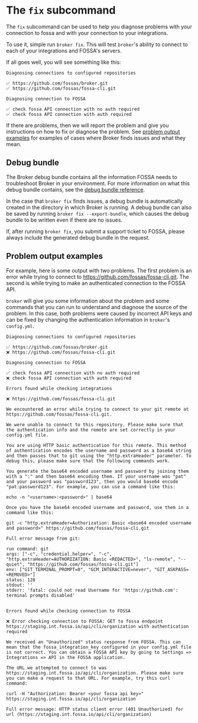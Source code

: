# The `fix` subcommand

The `fix` subcommand can be used to help you diagnose problems with your connection to fossa and with your connection to your integrations.

To use it, simple run `broker fix`. This will test `broker`'s ability to connect to each of your integrations and FOSSA's servers.

If all goes well, you will see something like this:

```
Diagnosing connections to configured repositories

✅ https://github.com/fossas/broker.git
✅ https://github.com/fossas/fossa-cli.git

Diagnosing connection to FOSSA

✅ check fossa API connection with no auth required
✅ check fossa API connection with auth required
```

If there are problems, then we will report the problem and give you instructions on how to fix or diagnose the problem.
See [problem output examples](#problem-output-examples) for examples of cases where Broker finds issues and what they mean.

## Debug bundle

The Broker debug bundle contains all the information FOSSA needs to troubleshoot Broker in your environment.
For more information on what this debug bundle contains, see the [debug bundle reference](../reference/debug-bundle.md).

In the case that `broker fix` finds issues, a debug bundle is automatically created in the directory in which Broker is running.
A debug bundle can also be saved by running `broker fix --export-bundle`, which causes the debug bundle to be written
even if there are no issues.

If, after running `broker fix`, you submit a support ticket to FOSSA, please always include the generated debug bundle in the request.

## Problem output examples

For example, here is some output with two problems. The first problem is an error while trying to connect to https://github.com/fossas/fossa-cli.git. The second is while trying to make an authenticated connection to the FOSSA API.

`broker` will give you some information about the problem and some commands that you can run to understand and diagnose the source of the problem. In this case, both problems were caused by incorrect API keys and can be fixed by changing the authentication information in `broker`'s `config.yml`.

```
Diagnosing connections to configured repositories

✅ https://github.com/fossas/broker.git
❌ https://github.com/fossas/fossa-cli.git

Diagnosing connection to FOSSA

✅ check fossa API connection with no auth required
❌ check fossa API connection with auth required

Errors found while checking integrations

❌ https://github.com/fossas/fossa-cli.git

We encountered an error while trying to connect to your git remote at https://github.com/fossas/fossa-cli.git.

We were unable to connect to this repository. Please make sure that the authentication info and the remote are set correctly in your config.yml file.

You are using HTTP basic authentication for this remote. This method of authentication encodes the username and password as a base64 string and then passes that to git using the "http.extraHeader" parameter. To debug this, please make sure that the following commands work.

You generate the base64 encoded username and password by joining them with a ":" and then base64 encoding them. If your username was "pat" and your password was "password123", then you would base64 encode "pat:password123". For example, you can use a command like this:

echo -n "<username>:<password>" | base64

Once you have the base64 encoded username and password, use them in a command like this:

git -c "http.extraHeader=Authorization: Basic <base64 encoded username and password>" https://github.com/fossas/fossa-cli.git

Full error message from git:

run command: git
args: ["-c", "credential.helper=", "-c", "http.extraHeader=AUTHORIZATION: Basic <REDACTED>", "ls-remote", "--quiet", "https://github.com/fossas/fossa-cli.git"]
env: ["GIT_TERMINAL_PROMPT=0", "GCM_INTERACTIVE=never", "GIT_ASKPASS=<REMOVED>"]
status: 128
stdout: ''
stderr: 'fatal: could not read Username for 'https://github.com': terminal prompts disabled'


Errors found while checking connection to FOSSA

❌ Error checking connection to FOSSA: GET to fossa endpoint https://staging.int.fossa.io/api/cli/organization with authentication required

We received an "Unauthorized" status response from FOSSA. This can mean that the fossa_integration_key configured in your config.yml file is not correct. You can obtain a FOSSA API key by going to Settings => Integrations => API in the FOSSA application.

The URL we attempted to connect to was https://staging.int.fossa.io/api/cli/organization. Please make sure you can make a request to that URL. For example, try this curl command:

curl -H "Authorization: Bearer <your fossa api key>" https://staging.int.fossa.io/api/cli/organization

Full error message: HTTP status client error (401 Unauthorized) for url (https://staging.int.fossa.io/api/cli/organization)
```
